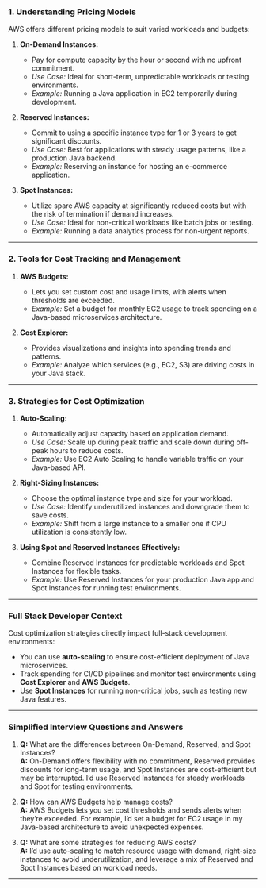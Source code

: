 
### **1. Understanding Pricing Models**

AWS offers different pricing models to suit varied workloads and budgets:

1. **On-Demand Instances:**  
   - Pay for compute capacity by the hour or second with no upfront commitment.  
   - *Use Case:* Ideal for short-term, unpredictable workloads or testing environments.  
   - *Example:* Running a Java application in EC2 temporarily during development.

2. **Reserved Instances:**  
   - Commit to using a specific instance type for 1 or 3 years to get significant discounts.  
   - *Use Case:* Best for applications with steady usage patterns, like a production Java backend.  
   - *Example:* Reserving an instance for hosting an e-commerce application.

3. **Spot Instances:**  
   - Utilize spare AWS capacity at significantly reduced costs but with the risk of termination if demand increases.  
   - *Use Case:* Ideal for non-critical workloads like batch jobs or testing.  
   - *Example:* Running a data analytics process for non-urgent reports.

---

### **2. Tools for Cost Tracking and Management**

1. **AWS Budgets:**  
   - Lets you set custom cost and usage limits, with alerts when thresholds are exceeded.  
   - *Example:* Set a budget for monthly EC2 usage to track spending on a Java-based microservices architecture.

2. **Cost Explorer:**  
   - Provides visualizations and insights into spending trends and patterns.  
   - *Example:* Analyze which services (e.g., EC2, S3) are driving costs in your Java stack.

---

### **3. Strategies for Cost Optimization**

1. **Auto-Scaling:**  
   - Automatically adjust capacity based on application demand.  
   - *Use Case:* Scale up during peak traffic and scale down during off-peak hours to reduce costs.  
   - *Example:* Use EC2 Auto Scaling to handle variable traffic on your Java-based API.

2. **Right-Sizing Instances:**  
   - Choose the optimal instance type and size for your workload.  
   - *Use Case:* Identify underutilized instances and downgrade them to save costs.  
   - *Example:* Shift from a large instance to a smaller one if CPU utilization is consistently low.

3. **Using Spot and Reserved Instances Effectively:**  
   - Combine Reserved Instances for predictable workloads and Spot Instances for flexible tasks.  
   - *Example:* Use Reserved Instances for your production Java app and Spot Instances for running test environments.

---

### **Full Stack Developer Context**
Cost optimization strategies directly impact full-stack development environments:
- You can use **auto-scaling** to ensure cost-efficient deployment of Java microservices.
- Track spending for CI/CD pipelines and monitor test environments using **Cost Explorer** and **AWS Budgets**.
- Use **Spot Instances** for running non-critical jobs, such as testing new Java features.

---

### **Simplified Interview Questions and Answers**

1. **Q:** What are the differences between On-Demand, Reserved, and Spot Instances?  
   **A:** On-Demand offers flexibility with no commitment, Reserved provides discounts for long-term usage, and Spot Instances are cost-efficient but may be interrupted. I’d use Reserved Instances for steady workloads and Spot for testing environments.

2. **Q:** How can AWS Budgets help manage costs?  
   **A:** AWS Budgets lets you set cost thresholds and sends alerts when they’re exceeded. For example, I’d set a budget for EC2 usage in my Java-based architecture to avoid unexpected expenses.

3. **Q:** What are some strategies for reducing AWS costs?  
   **A:** I’d use auto-scaling to match resource usage with demand, right-size instances to avoid underutilization, and leverage a mix of Reserved and Spot Instances based on workload needs.

---
